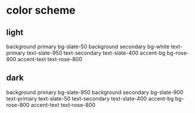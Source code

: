 # color scheme

## light

background primary bg-slate-50
background secondary bg-white
text-primary text-slate-950
text-secondary text-slate-400
accent-bg bg-rose-800
accent-text text-rose-800

## dark

background primary bg-slate-950
background secondary bg-slate-900
text-primary text-slate-50
text-secondary text-slate-400
accent-bg bg-rose-800
accent-text text-rose-800
